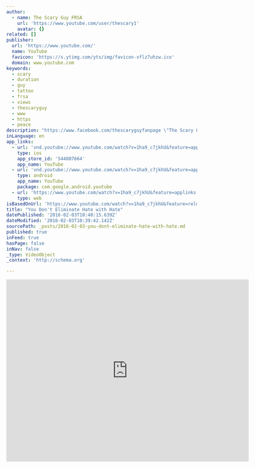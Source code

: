 ```yaml
---
author:
  - name: The Scary Guy FRSA
    url: 'https://www.youtube.com/user/thescary1'
    avatar: {}
related: []
publisher:
  url: 'https://www.youtube.com/'
  name: YouTube
  favicon: 'https://s.ytimg.com/yts/img/favicon-vflz7uhzw.ico'
  domain: www.youtube.com
keywords:
  - scary
  - duration
  - guy
  - tattoo
  - frsa
  - views
  - thescaryguy
  - www
  - https
  - peace
description: "https://www.facebook.com/thescaryguyfanpage \"The Scary Guy is first and foremost about showing your true colors and appreciating those of others.\" - Phoenix New Times Scary Background The Scary Guy's Resume is written in ink. He stands six foot tall, with tattoos that encompass his face and entire body, testament to his life's experiences and his own personal journey."
inLanguage: en
app_links:
  - url: 'vnd.youtube://www.youtube.com/watch?v=1ha9_c7jkhU&feature=applinks'
    type: ios
    app_store_id: '544007664'
    app_name: YouTube
  - url: 'vnd.youtube://www.youtube.com/watch?v=1ha9_c7jkhU&feature=applinks'
    type: android
    app_name: YouTube
    package: com.google.android.youtube
  - url: 'https://www.youtube.com/watch?v=1ha9_c7jkhU&feature=applinks'
    type: web
isBasedOnUrl: 'https://www.youtube.com/watch?v=1ha9_c7jkhU&feature=relmfu'
title: "You Don't Eliminate Hate with Hate"
datePublished: '2016-02-03T10:40:15.639Z'
dateModified: '2016-02-03T10:39:42.142Z'
sourcePath: _posts/2016-02-03-you-dont-eliminate-hate-with-hate.md
published: true
inFeed: true
hasPage: false
inNav: false
_type: VideoObject
_context: 'http://schema.org'

---
```

<iframe src="https://cdn.embedly.com/widgets/media.html?src=https%3A%2F%2Fwww.youtube.com%2Fembed%2F1ha9_c7jkhU%3Ffeature%3Doembed&amp;url=https%3A%2F%2Fwww.youtube.com%2Fwatch%3Fv%3D1ha9_c7jkhU%26feature%3Drelmfu&amp;image=https%3A%2F%2Fi.ytimg.com%2Fvi%2F1ha9_c7jkhU%2Fhqdefault.jpg&amp;key=b7d04c9b404c499eba89ee7072e1c4f7&amp;type=text%2Fhtml&amp;schema=youtube" width="640" height="480" scrolling="no" frameborder="0" allowfullscreen="allowfullscreen" style=""></iframe>